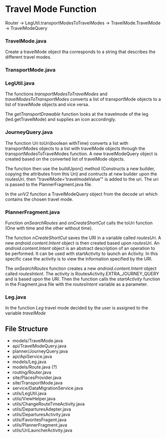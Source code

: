 # Travel Mode Function

Router -> LegUtil.transportModesToTravelModes -> TravelMode.TravelMode -> TravelModeQuery


### TravelMode.java
Create a travelMode object tha corresponds to a string that describes the different travel modes. 

### TransportMode.java

### LegUtil.java
The functions *transportModesToTravelModes* and *travelModesToTransportModes* converts a list of transportMode objects to a list of travelMode objects and vice versa.  

The *getTransportDrawable* function looks at the travelmode of the leg (led.getTravelMode) and supplies an icon accordingly. 

### JourneyQuery.java
The function Uri toUri(boolean withTime) converts a list with transportModes objects to a list with travelMode objects through the transportModesToTravelModes function. A new travelModeQuery object is created based on the converted list of travelMode objects. 

The function then use the buildUpon() method (Constructs a new builder, copying the attributes from this Uri) and contructs at new builder upon the routesUri. then "travelMode='travelmodeValue'" is added to the uri. The uri is passed to the PlannerFragment.java file.

In the *uriV2* function a TravelModeQuery object from the decode uri which contains the chosen travel mode.

### PlannerFragment.java
Function *onSearchRoutes* and *onCreateShortCut* calls the toUri function (One with time and the other without time). 

The function *nCreateShortCut* saves the URI in a variable called *routesUri*. A new *android.content.Intent* object is then created based upon *routesUri*. An *android.content.Intent* object is an abstract description of an operation to be performed. It can be used with startActivity to launch an Activity. In this specific case the activity is to view the information specified by the URI. 

The *onSearchRoutes* function creates a new *android.content.Intent* object called *routesIntent*. The activity is RoutesActivity.EXTRA_JOURNEY_QUERY and is based upon the URI. Then the function calls  the *startActivity* function in the Fragment.java file with the *routesIntent* variable as a parameter. 

### Leg.java
In the function *Leg* travel mode decided by the user is assigned to the variable *travelMode* 

 


## File Structure

* models/TravelMode.java
* api/TravelModeQuery.java
* planner/JourneyQuery.java
* api/ApiService.java
* models/Leg.java
* models/Route.java (?)
* routing/Router.java 
* site/PlacesProvider.java
* site/TransportMode.java
* service/DataMigrationService.java
* utils/LegUtil.java
* utils/ViewHelper.java
* utils/ChangeRouteTimeActivity.java
* utils/DeparturesAdepter.java
* utils/DeparturesActivity.java
* utils/FavoritesFragent.java
* utils/PlannerFragment.java
* utils/UriLauncherActivity.java



